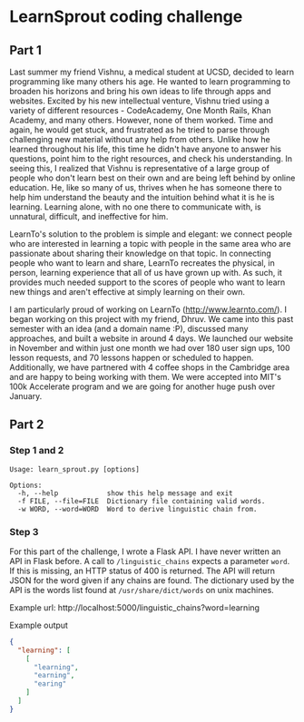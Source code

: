 # LearnSprout coding challenge
## Part 1
Last summer my friend Vishnu, a medical student at UCSD, decided to learn programming like many others his age. He wanted to learn programming to broaden his horizons and bring his own ideas to life through apps and websites. Excited by his new intellectual venture, Vishnu tried using a variety of different resources - CodeAcademy, One Month Rails, Khan Academy, and many others. However, none of them worked. Time and again, he would get stuck, and frustrated as he tried to parse through challenging new material without any help from others. Unlike how he learned throughout his life, this time he didn't have anyone to answer his questions, point him to the right resources, and check his understanding. In seeing this, I realized that Vishnu is representative of a large group of people who don't learn best on their own and are being left behind by online education. He, like so many of us, thrives when he has someone there to help him understand the beauty and the intuition behind what it is he is learning. Learning alone, with no one there to communicate with, is unnatural, difficult, and ineffective for him.

LearnTo's solution to the problem is simple and elegant: we connect people who are interested in learning a topic with people in the same area who are passionate about sharing their knowledge on that topic. In connecting people who want to learn and share, LearnTo recreates the physical, in person, learning experience that all of us have grown up with. As such, it provides much needed support to the scores of people who want to learn new things and aren't effective at simply learning on their own. 

I am particularly proud of working on LearnTo (http://www.learnto.com/). I began working on this project with my friend, Dhruv. We came into this past semester with an idea (and a domain name :P), discussed many approaches, and built a website in around 4 days. We launched our website in November and within just one month we had over 180 user sign ups, 100 lesson requests, and 70 lessons happen or scheduled to happen.  Additionally, we have partnered with 4 coffee shops in the Cambridge area and are happy to being working with them.  We were accepted into MIT's 100k Accelerate program and we are going for another huge push over January.

## Part 2
### Step 1 and 2
```
Usage: learn_sprout.py [options]

Options:
  -h, --help            show this help message and exit
  -f FILE, --file=FILE  Dictionary file containing valid words.
  -w WORD, --word=WORD  Word to derive linguistic chain from.
```

### Step 3
For this part of the challenge, I wrote a Flask API.  I have never written an API in Flask before.  A call to `/linguistic_chains` expects a parameter `word`.  If this is missing, an HTTP status of 400 is returned.  The API will return JSON for the word given if any chains are found.  The dictionary used by the API is the words list found at `/usr/share/dict/words` on unix machines.

Example url: http://localhost:5000/linguistic_chains?word=learning

Example output
``` json
{
  "learning": [
    [
      "learning", 
      "earning", 
      "earing"
    ]
  ]
}
```